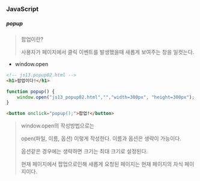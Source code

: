 ### JavaScript

##### popup

> 팝업이란?
>
> 사용자가 페이지에서 클릭 이벤트를 발생했을때 새롭게 보여주는 창을 일컷는다.



- window.open

```html
<!-- js13.popup02.html -->
<h1>팝업이다!</h1>
```

```javascript
function popup() {
    window.open("js13_popup02.html","","width=300px", "height=300px");
}
```

```html
<button onclick="popup();">팝업!</button>
```

> window.open의 작성방법으로는
>
> open(파일, 이름, 옵션) 이렇게 작성한다. 이름과 옵션은 생략이 가능이다.
>
> 옵션같은 경우에는 생략하면 크기는 최대 크기로 설정된다.
>
> 현재 페이지에서 팝업으로인해 새롭게 요청된 페이지는 현재 페이지의 자식 페이지이다.